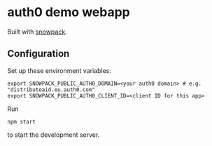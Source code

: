 # auth0 demo webapp

Built with [snowpack](https://www.snowpack.dev/).

## Configuration

Set up these environment variables:

    export SNOWPACK_PUBLIC_AUTH0_DOMAIN=<your auth0 domain> # e.g. "distributeaid.eu.auth0.com"
    export SNOWPACK_PUBLIC_AUTH0_CLIENT_ID=<client ID for this app>

Run

    npm start

to start the development server.
